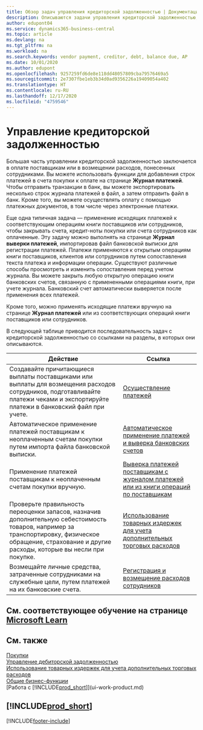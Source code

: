 ```yaml
---
title: Обзор задач управления кредиторской задолженностью | Документация Майкрософт
description: Описываются задачи управления кредиторской задолженностью, например, оплата кредиторам или применение исходящих платежей к операциями книг для закрытия счетов или кредит-нот.
author: edupont04
ms.service: dynamics365-business-central
ms.topic: article
ms.devlang: na
ms.tgt_pltfrm: na
ms.workload: na
ms.search.keywords: vendor payment, creditor, debt, balance due, AP
ms.date: 10/01/2020
ms.author: edupont
ms.openlocfilehash: 9257259fd6de8e118dd48057809cba79576469a5
ms.sourcegitcommit: 2e7307fbe1eb3b34d0ad9356226a19409054a402
ms.translationtype: HT
ms.contentlocale: ru-RU
ms.lasthandoff: 12/17/2020
ms.locfileid: "4759546"
---
```

# <a name="managing-payables"></a>Управление кредиторской задолженностью

Большая часть управлении кредиторской задолженностью заключается в оплате поставщикам или в возмещении расходов, понесенных сотрудниками. Вы можете использовать функции для добавления строк платежей в счета покупки к оплате на странице **Журнал платежей**. Чтобы отправить транзакции в банк, вы можете экспортировать несколько строк журнала платежей в файл, а затем отправить файл в банк. Кроме того, вы можете осуществлять оплату с помощью платежных документов, в том числе через электронные платежи.

Еще одна типичная задача — применение исходящих платежей к соответствующим операциям книги поставщиков или сотрудников, чтобы закрывать счета, кредит-ноты покупки или счета сотрудников как оплаченные. Эту задачу можно выполнять на странице **Журнал выверки платежей**, импортировав файл банковской выписки для регистрации платежей. Платежи применяются к открытым операциям книги поставщиков, клиентов или сотрудников путем сопоставления текста платежа и информации операции. Существуют различные способы просмотреть и изменить сопоставления перед учетом журнала. Вы можете закрыть любую открытую операцию книги банковских счетов, связанную с примененными операциями книги, при учете журнала. Банковский счет автоматически выверяется после применения всех платежей.

Кроме того, можно применять исходящие платежи вручную на странице **Журнал платежей** или из соответствующих операций книги поставщиков или сотрудников.

В следующей таблице приводится последовательность задач с кредиторской задолженностью со ссылками на разделы, в которых они описываются.

| Действие | Ссылка |
| --- | --- |
| Создавайте причитающиеся выплаты поставщиками или выплаты для возмещения расходов сотрудников, подготавливайте платежи чеками и экспортируйте платежи в банковский файл при учете. |[Осуществление платежей](payables-make-payments.md) |
| Автоматическое применение платежей поставщикам к неоплаченным счетам покупки путем импорта файла банковской выписки. |[Автоматическое применение платежей и выверка банковских счетов](receivables-apply-payments-auto-reconcile-bank-accounts.md) |
| Применение платежей поставщикам к неоплаченным счетам покупки вручную. |[Выверка платежей поставщикам с журналом платежей или из книги операций по поставщикам](payables-how-apply-purchase-transactions-manually.md) |
|Проверьте правильность переоценки запасов, назначив дополнительную себестоимость товаров, например за транспортировку, физическое обращение, страхование и другие расходы, которые вы несли при покупке.|[Использование товарных издержек для учета дополнительных торговых расходов](payables-how-assign-item-charges.md)|
|Возмещайте личные средства, затраченные сотрудниками на служебные цели, путем платежей на их банковские счета.|[Регистрация и возмещение расходов сотрудников](finance-how-record-reimburse-employee-expenses.md)|

## <a name="see-related-training-at-microsoft-learn"></a>См. соответствующее обучение на странице [Microsoft Learn](/learn/paths/process-customer-vendor-payments-dynamics-365-business-central/)

## <a name="see-also"></a>См. также
[Покупки](purchasing-manage-purchasing.md)  
[Управление дебиторской задолженностью](receivables-manage-receivables.md)  
[Использование товарных издержек для учета дополнительных торговых расходов](payables-how-assign-item-charges.md)  
[Общие бизнес-функции](ui-across-business-areas.md)  
[Работа с [!INCLUDE[prod_short](includes/prod_short.md)]](ui-work-product.md)

## [!INCLUDE[prod_short](includes/free_trial_md.md)]  


[!INCLUDE[footer-include](includes/footer-banner.md)]